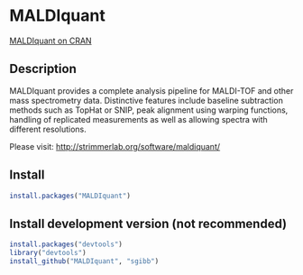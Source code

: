 # MALDIquant

[MALDIquant on CRAN](http://cran.r-project.org/web/packages/MALDIquant/)

## Description

MALDIquant provides a complete analysis pipeline for MALDI-TOF and other mass
spectrometry data. Distinctive features include baseline subtraction methods
such as TopHat or SNIP, peak alignment using warping functions,
handling of replicated measurements as well as allowing spectra with
different resolutions.

Please visit: http://strimmerlab.org/software/maldiquant/

## Install

```R
install.packages("MALDIquant")
```

## Install development version (not recommended)

```R
install.packages("devtools")
library("devtools")
install_github("MALDIquant", "sgibb")
```

